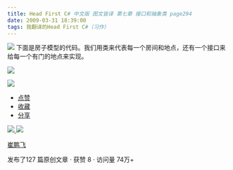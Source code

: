 ```yaml
---
title: Head First C# 中文版 图文皆译 第七章 接口和抽象类 page294
date: 2009-03-31 18:39:00
tags: 我翻译的Head First C#（习作）
---
```

![](https://p-blog.csdn.net/images/p_blog_csdn_net/cuipengfei1/EntryImages/20090331/2009-03-31_18-26-22.jpg) 下面是房子模型的代码。我们用类来代表每一个房间和地点，还有一个接口来给每一个有门的地点来实现。

![](https://p-blog.csdn.net/images/p_blog_csdn_net/cuipengfei1/EntryImages/20090331/2009-03-31_18-29-15.jpg)

![](https://p-blog.csdn.net/images/p_blog_csdn_net/cuipengfei1/EntryImages/20090331/2009-03-31_18-32-10.jpg)

  * [ 点赞  ](javascript:;)
  * [ 收藏  ](javascript:;)
  * [ 分享 ](javascript:;)

[ ![](https://profile.csdnimg.cn/5/2/5/3_cuipengfei1)
![](https://g.csdnimg.cn/static/user-reg-year/1x/11.png)
](https://blog.csdn.net/cuipengfei1)

[ 崔鹏飞 ](https://blog.csdn.net/cuipengfei1)

发布了127 篇原创文章  ·  获赞 8  ·  访问量 74万+

